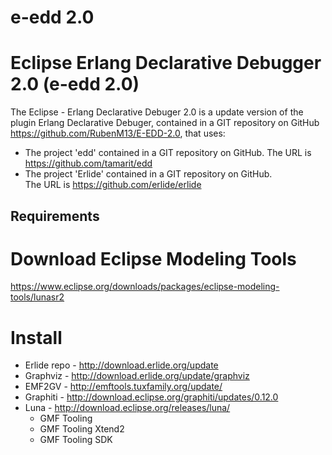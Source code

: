 # e-edd 2.0
Eclipse Erlang Declarative Debugger 2.0 (e-edd 2.0)
===========================================
The Eclipse - Erlang Declarative Debuger 2.0 is a update version of the plugin Erlang Declarative Debuger, contained in a GIT repository on GitHub https://github.com/RubenM13/E-EDD-2.0, that uses:
* The project 'edd' contained in a GIT repository on GitHub. 
 The URL is https://github.com/tamarit/edd
* The project 'Erlide' contained in a GIT repository on GitHub.  
 The URL is https://github.com/erlide/erlide
 
Requirements
----------------
Download Eclipse Modeling Tools
=========================================================================
https://www.eclipse.org/downloads/packages/eclipse-modeling-tools/lunasr2

Install
=========================================================================
- Erlide repo - http://download.erlide.org/update
- Graphviz - http://download.erlide.org/update/graphviz
- EMF2GV - http://emftools.tuxfamily.org/update/
- Graphiti - http://download.eclipse.org/graphiti/updates/0.12.0
- Luna -  http://download.eclipse.org/releases/luna/
	* GMF Tooling
	* GMF Tooling Xtend2
	* GMF Tooling SDK
 

